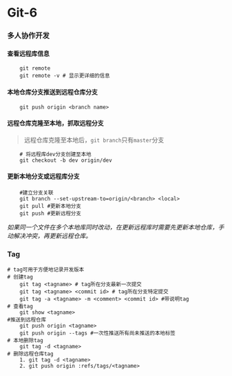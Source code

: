# Git-6
### 多人协作开发
#### 查看远程库信息
```
	git remote
	git remote -v # 显示更详细的信息
```
#### 本地仓库分支推送到远程仓库分支
```
	git push origin <branch name>
```
#### 远程仓库克隆至本地，抓取远程分支
> 远程仓库克隆至本地后，` git branch `只有` master `分支
```
	# 将远程库dev分支创建至本地
	git checkout -b dev origin/dev
```

#### 更新本地分支或远程库分支
```
	#建立分支关联
	git branch --set-upstream-to=origin/<branch> <local>
	git pull #更新本地分支
	git push #更新远程分支
```

*如果同一个文件在多个本地库同时改动，在更新远程库时需要先更新本地仓库，手动解决冲突，再更新远程仓库。*
### Tag
```
# tag可用于方便地记录开发版本
# 创建tag
	git tag <tagname> # tag所在分支最新一次提交
	git tag <tagname> <commit id> # tag所在分支特定提交
	git tag -a <tagname> -m <comment> <commit id> #带说明tag
# 查看tag
	git show <tagname>
#推送到远程仓库
	git push origin <tagname>
	git push origin --tags #一次性推送所有尚未推送的本地标签
# 本地删除tag
	git tag -d <tagname>
# 删除远程仓库tag 
	1. git tag -d <tagname>
	2. git push origin :refs/tags/<tagname>
```